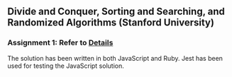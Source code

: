 ## Divide and Conquer, Sorting and Searching, and Randomized Algorithms (Stanford University)

### Assignment 1: Refer to [Details](https://www.coursera.org/learn/algorithms-divide-conquer/exam/srsxO/programming-assignment-1/attempt)

The solution has been written in both JavaScript and Ruby. Jest has been used for testing the JavaScript solution.
